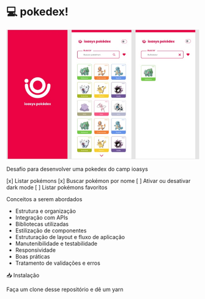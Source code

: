 # 💻 pokedex!

![cover](cover.jpg?style=flat)


Desafio para desenvolver uma pokedex do camp ioasys

[x] Listar pokémons
[x] Buscar pokémon por nome
[ ] Ativar ou desativar dark mode
[ ] Listar pokémons favoritos

Conceitos a serem abordados

- Estrutura e organização
- Integração com APIs
- Bibliotecas utilizadas
- Estilização de componentes
- Estruturação de layout e fluxo de aplicação
- Manutenibilidade e testabilidade
- Responsividade
- Boas práticas
- Tratamento de validações e erros

📥 Instalação

Faça um clone desse repositório e dê um yarn
